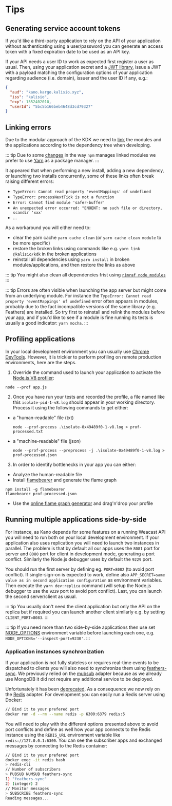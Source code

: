 # Tips

## Generating service account tokens

If you'd like a third-party application to rely on the API of your application without authenticating using a user/password you can generate an access token with a fixed expiration date to be used as an API key.

If your API needs a user ID to work as expected first register a user as usual. Then, using your application secret and a [JWT library](https://jwt.io/), issue a JWT with a payload matching the configuration options of your application regarding audience (i.e. domain), issuer and the user ID if any, e.g.:
```json
{
  "aud": "kano.kargo.kalisio.xyz",
  "iss": "kalisio",
  "exp": 1552402010,
  "userId": "5bc5b166beb4648d3cd79327"
}
```

## Linking errors

Due to the modular approach of the KDK we need to [link](https://medium.com/@alexishevia/the-magic-behind-npm-link-d94dcb3a81af) the modules and the applications according to the dependency tree when developing.

::: tip
Due to some [changes](http://codetunnel.io/npm-5-changes-to-npm-link/) in the way `npm` manages linked modules we prefer to use [Yarn](https://yarnpkg.com) as a package manager.
:::

It appeared that when performing a new install, adding a new dependency, or launching two installs concurrently, some of these links often break raising different errors:
* `TypeError: Cannot read property 'eventMappings' of undefined`
* `TypeError: processNextTick is not a function`
* `Error: Cannot find module 'safer-buffer'`
* `An unexpected error occurred: "ENOENT: no such file or directory, scandir 'xxx'`
* ...

As a workaround you will either need to:
* clear the yarn cache `yarn cache clean` (or `yarn cache clean module` to be more specific)
* restore the broken links using commands like e.g. `yarn link @kalisio/kdk` in the broken applications
* reinstall all dependencies using `yarn install` in broken modules/applications, and then restore the links as above

::: tip
You might also clean all dependencies frist using [`rimraf node_modules`](http://www.nikola-breznjak.com/blog/javascript/nodejs/how-to-delete-node_modules-folder-on-windows-machine/) 
:::

::: tip
Errors are often visible when launching the app server but might come from an underlying module. For instance the `TypeError: Cannot read property 'eventMappings' of undefined` error often appears in modules, probably due to the fact incompatible versions of the same library (e.g. Feathers) are installed. So try first to reinstall and relink the modules before your app, and if you'd like to see if a module is fine running its tests is usually a good indicator: `yarn mocha`.
:::

## Profiling applications

In your local development environment you can usually use [Chrome DevTools](https://developers.google.com/web/tools/chrome-devtools/rendering-tools/js-execution). However, it is trickier to perform profiling on remote production environments, here are the steps.

1. Override the command used to launch your application to activate the [Node.js V8 profiler](https://nodejs.org/en/docs/guides/simple-profiling/):

```
node --prof app.js
```

2. Once you have run your tests and recorded the profile, a file named like this `isolate-pid-1-v8.log` should appear in your working directory. Process it using the following commands to get either:
* a "human-readable" file (txt)

  ```
  node --prof-process .\isolate-0x49489f0-1-v8.log > prof-processed.txt
  ```
* a "machine-readable" file (json)

  ```
  node --prof-process --preprocess -j .\isolate-0x49489f0-1-v8.log > prof-processed.json
  ```

3. In order to identify bottlenecks in your app you can either:
* Analyze the human-readable file
* Install [flamebearer](https://github.com/mapbox/flamebearer) and generate the flame graph

```
npm install -g flamebearer
flamebearer prof-processed.json
```

* Use the [online flame graph generator](https://mapbox.github.io/flamebearer/) and drag'n'drop your profile

## Running multiple applications side-by-side

For instance, as Kano depends for some features on a running Weacast API you will need to run both on your local development environment. If your application also uses replication you will need to launch two instances in parallel. The problem is that by default all our apps uses the `8081` port for server and `8080` port for client in development mode, generating a port conflict. Similarly the Node.js debugger uses by default the `9229` port.

You should run the first server by defining eg. `PORT=8082` (to avoid port conflict). If single-sign-on is expected to work, define also `APP_SECRET=same value as in second application configuration` as environment variables. Then execute the `yarn dev:replica` command (will setup the Node.js debugger to use the `9229` port to avoid port conflict). Last, you can launch the second server/client as usual.

::: tip
You usually don't need the client application but only the API on the replica but if required you can launch another client similarly e.g. by setting `CLIENT_PORT=8083`.
:::

::: tip
If you need more than two side-by-side applications then use set [NODE_OPTIONS](https://nodejs.org/api/cli.html#cli_node_options_options) environment variable before launching each one, e.g. `NODE_OPTIONS='--inspect-port=9230'`.
:::

### Application instances synchronization

If your application is not fully stateless or requires real-time events to be dispatched to clients you will also need to synchronize them using [feathers-sync](https://github.com/feathersjs-ecosystem/feathers-sync). We previously relied on the [mubsub](https://github.com/scttnlsn/mubsub) adapter because as we already use MongoDB it did not require any additional service to be deployed.

Unfortunately it has been [deprecated](https://github.com/feathersjs-ecosystem/feathers-sync/pull/135). As a consequence we now rely on the [Redis](https://redis.io/) adapter. For development you can easily run a Redis server using Docker:
```bash
// Bind it to your prefered port
docker run -d --rm --name redis -p 6300:6379 redis:5
```

You will need to play with the different options presented above to avoid port conflicts and define as well how your app connects to the Redis instance using the `REDIS_URL` environment variable like `redis://127.0.0.1:6300`. You can see the subscriber apps and exchanged messages by connecting to the Redis container:
```bash
// Bind it to your prefered port
docker exec -it redis bash
> redis-cli
// Number of subscribers
> PUBSUB NUMSUB feathers-sync
1) "feathers-sync"
2) (integer) 2
// Monitor messages
> SUBSCRIBE feathers-sync
Reading messages...
```
